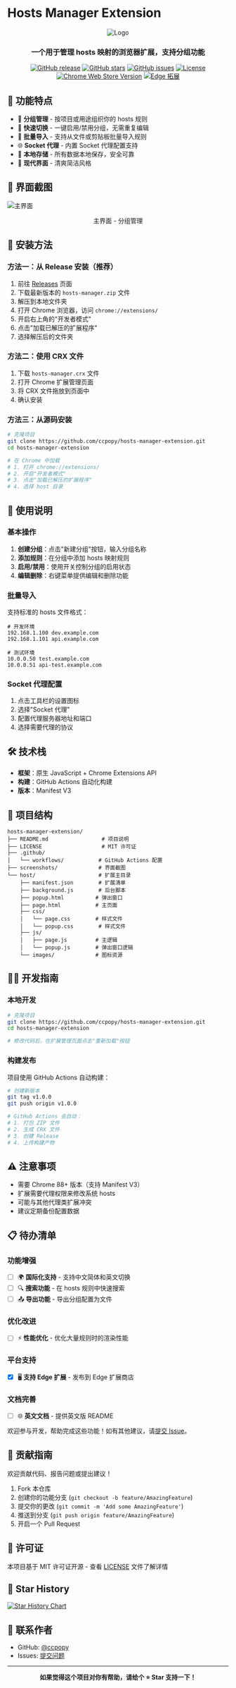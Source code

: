 # Hosts Manager Extension

<p align="center">
  <img src="host/images/icon128.png" alt="Logo">
</p>

<h3 align="center">一个用于管理 hosts 映射的浏览器扩展，支持分组功能</h3>

<p align="center">
  <a href="https://github.com/ccpopy/hosts-manager-extension/releases"><img src="https://img.shields.io/github/v/release/ccpopy/hosts-manager-extension?style=flat-square" alt="GitHub release"></a>
  <a href="https://github.com/ccpopy/hosts-manager-extension/stargazers"><img src="https://img.shields.io/github/stars/ccpopy/hosts-manager-extension?style=flat-square" alt="GitHub stars"></a>
  <a href="https://github.com/ccpopy/hosts-manager-extension/issues"><img src="https://img.shields.io/github/issues/ccpopy/hosts-manager-extension?style=flat-square" alt="GitHub issues"></a>
  <a href="https://github.com/ccpopy/hosts-manager-extension/blob/main/LICENSE"><img src="https://img.shields.io/github/license/ccpopy/hosts-manager-extension?style=flat-square" alt="License"></a>
  <a href="https://chromewebstore.google.com/detail/hosts-manager/ekofkbkmenfagdkijaplfbdcdnlddjod" target="_blank"><img src="https://img.shields.io/chrome-web-store/v/ekofkbkmenfagdkijaplfbdcdnlddjod?style=flat-square" alt="Chrome Web Store Version"></a>
  <a href="https://microsoftedge.microsoft.com/addons/detail/hosts-manager/kdfieneakcjfaiglimggmamepimpklkj" target="_blank"><img src="https://img.shields.io/badge/dynamic/json?label=Edge%20Addons&prefix=v&query=$.version&url=https://microsoftedge.microsoft.com/addons/getproductdetailsbycrxid/apeejdinnfjjlajmihbpojcapdkghbki&style=flat-square&color=0078D7" alt="Edge 拓展"></a>
</p>

## 🎯 功能特点

- 📁 **分组管理** - 按项目或用途组织你的 hosts 规则
- 🔄 **快速切换** - 一键启用/禁用分组，无需重复编辑
- 📝 **批量导入** - 支持从文件或剪贴板批量导入规则
- 🌐 **Socket 代理** - 内置 Socket 代理配置支持
- 💾 **本地存储** - 所有数据本地保存，安全可靠
- 🎨 **现代界面** - 清爽简洁风格

## 📸 界面截图

![主界面](screenshots/hosts.png)

<p align="center">主界面 - 分组管理</p>

## 🚀 安装方法

### 方法一：从 Release 安装（推荐）

1. 前往 [Releases](../../releases) 页面
2. 下载最新版本的 `hosts-manager.zip` 文件
3. 解压到本地文件夹
4. 打开 Chrome 浏览器，访问 `chrome://extensions/`
5. 开启右上角的"开发者模式"
6. 点击"加载已解压的扩展程序"
7. 选择解压后的文件夹

### 方法二：使用 CRX 文件

1. 下载 `hosts-manager.crx` 文件
2. 打开 Chrome 扩展管理页面
3. 将 CRX 文件拖放到页面中
4. 确认安装

### 方法三：从源码安装

```bash
# 克隆项目
git clone https://github.com/ccpopy/hosts-manager-extension.git
cd hosts-manager-extension

# 在 Chrome 中加载
# 1. 打开 chrome://extensions/
# 2. 开启"开发者模式"
# 3. 点击"加载已解压的扩展程序"
# 4. 选择 host 目录
```

## 📖 使用说明

### 基本操作

1. **创建分组**：点击"新建分组"按钮，输入分组名称
2. **添加规则**：在分组中添加 hosts 映射规则
3. **启用/禁用**：使用开关控制分组的启用状态
4. **编辑删除**：右键菜单提供编辑和删除功能

### 批量导入

支持标准的 hosts 文件格式：

```
# 开发环境
192.168.1.100 dev.example.com
192.168.1.101 api.example.com

# 测试环境
10.0.0.50 test.example.com
10.0.0.51 api-test.example.com
```

### Socket 代理配置

1. 点击工具栏的设置图标
2. 选择"Socket 代理"
3. 配置代理服务器地址和端口
4. 选择需要代理的协议

## 🛠️ 技术栈

- **框架**：原生 JavaScript + Chrome Extensions API
- **构建**：GitHub Actions 自动化构建
- **版本**：Manifest V3

## 📁 项目结构

```
hosts-manager-extension/
├── README.md                 # 项目说明
├── LICENSE                   # MIT 许可证
├── .github/
│   └── workflows/           # GitHub Actions 配置
├── screenshots/             # 界面截图
└── host/                    # 扩展主目录
    ├── manifest.json        # 扩展清单
    ├── background.js        # 后台脚本
    ├── popup.html          # 弹出窗口
    ├── page.html           # 主页面
    ├── css/
    │   └── page.css        # 样式文件
    │   └── popup.css        # 样式文件
    ├── js/
    │   ├── page.js         # 主逻辑
    │   └── popup.js        # 弹出窗口逻辑
    └── images/             # 图标资源
```

## 👨‍💻 开发指南

### 本地开发

```bash
# 克隆项目
git clone https://github.com/ccpopy/hosts-manager-extension.git
cd hosts-manager-extension

# 修改代码后，在扩展管理页面点击"重新加载"按钮
```

### 构建发布

项目使用 GitHub Actions 自动构建：

```bash
# 创建新版本
git tag v1.0.0
git push origin v1.0.0

# GitHub Actions 会自动：
# 1. 打包 ZIP 文件
# 2. 生成 CRX 文件
# 3. 创建 Release
# 4. 上传构建产物
```

## ⚠️ 注意事项

- 需要 Chrome 88+ 版本（支持 Manifest V3）
- 扩展需要代理权限来修改系统 hosts
- 可能与其他代理类扩展冲突
- 建议定期备份配置数据

## 📋 待办清单

### 功能增强
- [ ] 🌍 **国际化支持** - 支持中文简体和英文切换
- [ ] 🔍 **搜索功能** - 在 hosts 规则中快速搜索
- [ ] 📤 **导出功能** - 导出分组配置为文件

### 优化改进
- [ ] ⚡ **性能优化** - 优化大量规则时的渲染性能

### 平台支持
- [x] 🖥️ **支持 Edge 扩展** - 发布到 Edge 扩展商店

### 文档完善
- [ ] 🌐 **英文文档** - 提供英文版 README

欢迎参与开发，帮助完成这些功能！如有其他建议，请[提交 Issue](https://github.com/ccpopy/hosts-manager-extension/issues)。

## 🤝 贡献指南

欢迎贡献代码、报告问题或提出建议！

1. Fork 本仓库
2. 创建你的功能分支 (`git checkout -b feature/AmazingFeature`)
3. 提交你的更改 (`git commit -m 'Add some AmazingFeature'`)
4. 推送到分支 (`git push origin feature/AmazingFeature`)
5. 开启一个 Pull Request

## 📜 许可证

本项目基于 MIT 许可证开源 - 查看 [LICENSE](LICENSE) 文件了解详情

## 🌟 Star History

[![Star History Chart](https://api.star-history.com/svg?repos=ccpopy/hosts-manager-extension&type=Date)](https://www.star-history.com/#ccpopy/hosts-manager-extension&Date)

## 📮 联系作者

- GitHub: [@ccpopy](https://github.com/ccpopy)
- Issues: [提交问题](https://github.com/ccpopy/hosts-manager-extension/issues)

---

<p align="center">
  <strong>如果觉得这个项目对你有帮助，请给个 ⭐ Star 支持一下！</strong>
</p>
